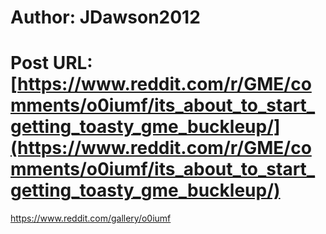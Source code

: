 # Author: JDawson2012
# Post URL: [https://www.reddit.com/r/GME/comments/o0iumf/its_about_to_start_getting_toasty_gme_buckleup/](https://www.reddit.com/r/GME/comments/o0iumf/its_about_to_start_getting_toasty_gme_buckleup/)


https://www.reddit.com/gallery/o0iumf